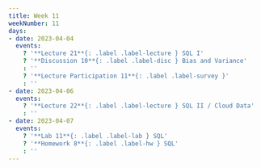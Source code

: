 ```yaml
---
title: Week 11
weekNumber: 11
days:
- date: 2023-04-04
  events:
    ? '**Lecture 21**{: .label .label-lecture } SQL I'
    ? '**Discussion 10**{: .label .label-disc } Bias and Variance' 
    : ''
    ? '**Lecture Participation 11**{: .label .label-survey }'
    : ''
- date: 2023-04-06
  events:
    ? '**Lecture 22**{: .label .label-lecture } SQL II / Cloud Data'
    : ''
- date: 2023-04-07
  events:
    ? '**Lab 11**{: .label .label-lab } SQL'
    ? '**Homework 8**{: .label .label-hw } SQL'
    : ''
---
```

